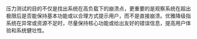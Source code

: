 压力测试的目的不仅是找出系统在高负载下的崩溃点，更重要的是观察系统在超出极限后是否能保持基本功能或以合理方式提示用户，而不是直接崩溃。优雅降级指系统在异常或资源不足时，尽量保持核心功能或给出友好的错误信息，提高用户体验和系统健壮性。